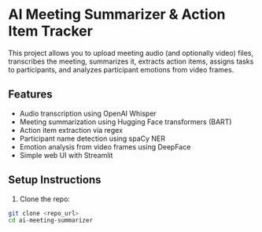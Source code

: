 # AI Meeting Summarizer & Action Item Tracker

This project allows you to upload meeting audio (and optionally video) files, transcribes the meeting, summarizes it, extracts action items, assigns tasks to participants, and analyzes participant emotions from video frames.

## Features

- Audio transcription using OpenAI Whisper
- Meeting summarization using Hugging Face transformers (BART)
- Action item extraction via regex
- Participant name detection using spaCy NER
- Emotion analysis from video frames using DeepFace
- Simple web UI with Streamlit

## Setup Instructions

1. Clone the repo:

```bash
git clone <repo_url>
cd ai-meeting-summarizer
